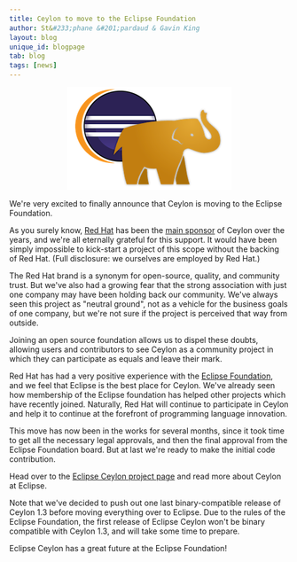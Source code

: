 ```yaml
---
title: Ceylon to move to the Eclipse Foundation
author: St&#233;phane &#201;pardaud & Gavin King
layout: blog
unique_id: blogpage
tab: blog
tags: [news]
---
```


<center>
<p>
<a href="https://projects.eclipse.org/proposals/eclipse-ceylon" title="Eclipse Ceylon">
<img src="/images/ceylon-eclipse.png"/>
</a>
</p>
</center>

We're very excited to finally announce that Ceylon is moving to the Eclipse Foundation.

As you surely know, [Red Hat](http://redhat.com) has been the [main sponsor](/community/companies/) 
of Ceylon over the years, and we're all eternally grateful for this support. It would 
have been simply impossible to kick-start a project of this scope without the backing 
of Red Hat. (Full disclosure: we ourselves are employed by Red Hat.)

The Red Hat brand is a synonym for open-source, quality, and community trust. But we've 
also had a growing fear that the strong association with just one company may have been 
holding back our community. We've always seen this project as "neutral ground", not as 
a vehicle for the business goals of one company, but we're not sure if the project is 
perceived that way from outside. 

Joining an open source foundation allows us to dispel these doubts, allowing users and 
contributors to see Ceylon as a community project in which they can participate as 
equals and leave their mark.

Red Hat has had a very positive experience with the 
[Eclipse Foundation](https://eclipse.org/org/foundation/), and we feel that Eclipse is 
the best place for Ceylon. We've already seen how membership of the Eclipse foundation 
has helped other projects which have recently joined. Naturally, Red Hat will continue 
to participate in Ceylon and help it to continue at the forefront of programming 
language innovation.

This move has now been in the works for several months, since it took time to get all 
the necessary legal approvals, and then the final approval from the Eclipse Foundation 
board. But at last we're ready to make the initial code contribution.

Head over to the [Eclipse Ceylon project page](https://projects.eclipse.org/proposals/eclipse-ceylon)
and read more about Ceylon at Eclipse.

Note that we've decided to push out one last binary-compatible release of Ceylon 1.3 
before moving everything over to Eclipse. Due to the rules of the Eclipse Foundation, 
the first release of Eclipse Ceylon won't be binary compatible with Ceylon 1.3, and will 
take some time to prepare. 

Eclipse Ceylon has a great future at the Eclipse Foundation!

